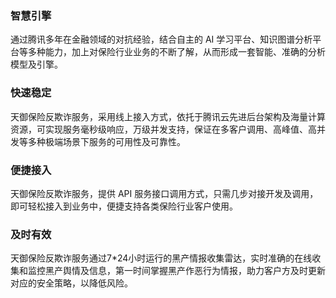 ### 智慧引擎
通过腾讯多年在金融领域的对抗经验，结合自主的 AI 学习平台、知识图谱分析平台等多种能力，加上对保险行业业务的不断了解，从而形成一套智能、准确的分析模型及引擎。
### 快速稳定
天御保险反欺诈服务，采用线上接入方式，依托于腾讯云先进后台架构及海量计算资源，可实现服务毫秒级响应，万级并发支持，保证在多客户调用、高峰值、高并发等多种极端场景下服务的可用性及可靠性。
### 便捷接入
天御保险反欺诈服务，提供 API 服务接口调用方式，只需几步对接开发及调用，即可轻松接入到业务中，便捷支持各类保险行业客户使用。
### 及时有效
天御保险反欺诈服务通过7*24小时运行的黑产情报收集雷达，实时准确的在线收集和监控黑产舆情及信息，第一时间掌握黑产作恶行为情报，助力客户方及时更新对应的安全策略，以降低风险。
